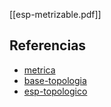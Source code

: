 [[esp-metrizable.pdf]]

## Referencias
- [metrica](./metrica.md)
- [base-topologia](./base-topologia.md)
- [esp-topologico](./esp-topologico.md)
